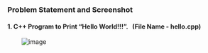 ### Problem Statement and Screenshot
#### 1. C++ Program to Print “Hello World!!!”. &nbsp; (File Name - hello.cpp)
 &nbsp;&nbsp;&nbsp; &nbsp;&nbsp;&nbsp;&nbsp;![image](https://user-images.githubusercontent.com/78480983/156618926-28a93d64-86e4-492d-a280-6e51882414ad.png)

